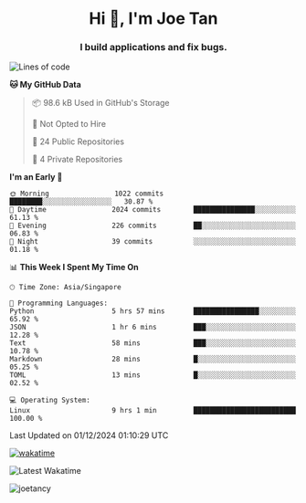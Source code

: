 <h1 align="center">Hi 👋, I'm Joe Tan</h1>
<h3 align="center">I build applications and fix bugs.</h3>

<!--START_SECTION:waka-->
![Lines of code](https://img.shields.io/badge/From%20Hello%20World%20I%27ve%20Written-46.5%20million%20lines%20of%20code-blue)

**🐱 My GitHub Data** 

> 📦 98.6 kB Used in GitHub's Storage 
 > 
> 🚫 Not Opted to Hire
 > 
> 📜 24 Public Repositories 
 > 
> 🔑 4 Private Repositories 
 > 
**I'm an Early 🐤** 

```text
🌞 Morning                1022 commits        ████████░░░░░░░░░░░░░░░░░   30.87 % 
🌆 Daytime                2024 commits        ███████████████░░░░░░░░░░   61.13 % 
🌃 Evening                226 commits         ██░░░░░░░░░░░░░░░░░░░░░░░   06.83 % 
🌙 Night                  39 commits          ░░░░░░░░░░░░░░░░░░░░░░░░░   01.18 % 
```


📊 **This Week I Spent My Time On** 

```text
🕑︎ Time Zone: Asia/Singapore

💬 Programming Languages: 
Python                   5 hrs 57 mins       ████████████████░░░░░░░░░   65.92 % 
JSON                     1 hr 6 mins         ███░░░░░░░░░░░░░░░░░░░░░░   12.28 % 
Text                     58 mins             ███░░░░░░░░░░░░░░░░░░░░░░   10.78 % 
Markdown                 28 mins             █░░░░░░░░░░░░░░░░░░░░░░░░   05.25 % 
TOML                     13 mins             █░░░░░░░░░░░░░░░░░░░░░░░░   02.52 % 

💻 Operating System: 
Linux                    9 hrs 1 min         █████████████████████████   100.00 % 
```


 Last Updated on 01/12/2024 01:10:29 UTC
<!--END_SECTION:waka-->
[![wakatime](https://wakatime.com/badge/user/e0e3a0f0-6d69-4241-946d-0baaf7b91278.svg)](https://wakatime.com/@e0e3a0f0-6d69-4241-946d-0baaf7b91278)

![Latest Wakatime](https://github.com/joetancy/joetancy/workflows/Latest%20Wakatime/badge.svg)

<p align="left"> <img src="https://komarev.com/ghpvc/?username=joetancy" alt="joetancy" /> </p>

